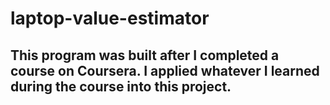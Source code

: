 # laptop-value-estimator

## This program was built after I completed a course on Coursera. I applied whatever I learned during the course into this project. 
